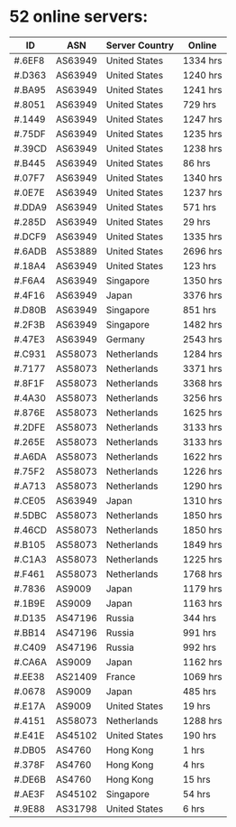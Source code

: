 # 52 online servers:

| ID | ASN | Server Country | Online |
| ------ | ------ | ------ | ------ |
| #.6EF8 | AS63949 | United States | 1334 hrs |
| #.D363 | AS63949 | United States | 1240 hrs |
| #.BA95 | AS63949 | United States | 1241 hrs |
| #.8051 | AS63949 | United States | 729 hrs |
| #.1449 | AS63949 | United States | 1247 hrs |
| #.75DF | AS63949 | United States | 1235 hrs |
| #.39CD | AS63949 | United States | 1238 hrs |
| #.B445 | AS63949 | United States | 86 hrs |
| #.07F7 | AS63949 | United States | 1340 hrs |
| #.0E7E | AS63949 | United States | 1237 hrs |
| #.DDA9 | AS63949 | United States | 571 hrs |
| #.285D | AS63949 | United States | 29 hrs |
| #.DCF9 | AS63949 | United States | 1335 hrs |
| #.6ADB | AS53889 | United States | 2696 hrs |
| #.18A4 | AS63949 | United States | 123 hrs |
| #.F6A4 | AS63949 | Singapore | 1350 hrs |
| #.4F16 | AS63949 | Japan | 3376 hrs |
| #.D80B | AS63949 | Singapore | 851 hrs |
| #.2F3B | AS63949 | Singapore | 1482 hrs |
| #.47E3 | AS63949 | Germany | 2543 hrs |
| #.C931 | AS58073 | Netherlands | 1284 hrs |
| #.7177 | AS58073 | Netherlands | 3371 hrs |
| #.8F1F | AS58073 | Netherlands | 3368 hrs |
| #.4A30 | AS58073 | Netherlands | 3256 hrs |
| #.876E | AS58073 | Netherlands | 1625 hrs |
| #.2DFE | AS58073 | Netherlands | 3133 hrs |
| #.265E | AS58073 | Netherlands | 3133 hrs |
| #.A6DA | AS58073 | Netherlands | 1622 hrs |
| #.75F2 | AS58073 | Netherlands | 1226 hrs |
| #.A713 | AS58073 | Netherlands | 1290 hrs |
| #.CE05 | AS63949 | Japan | 1310 hrs |
| #.5DBC | AS58073 | Netherlands | 1850 hrs |
| #.46CD | AS58073 | Netherlands | 1850 hrs |
| #.B105 | AS58073 | Netherlands | 1849 hrs |
| #.C1A3 | AS58073 | Netherlands | 1225 hrs |
| #.F461 | AS58073 | Netherlands | 1768 hrs |
| #.7836 | AS9009 | Japan | 1179 hrs |
| #.1B9E | AS9009 | Japan | 1163 hrs |
| #.D135 | AS47196 | Russia | 344 hrs |
| #.BB14 | AS47196 | Russia | 991 hrs |
| #.C409 | AS47196 | Russia | 992 hrs |
| #.CA6A | AS9009 | Japan | 1162 hrs |
| #.EE38 | AS21409 | France | 1069 hrs |
| #.0678 | AS9009 | Japan | 485 hrs |
| #.E17A | AS9009 | United States | 19 hrs |
| #.4151 | AS58073 | Netherlands | 1288 hrs |
| #.E41E | AS45102 | United States | 190 hrs |
| #.DB05 | AS4760 | Hong Kong | 1 hrs |
| #.378F | AS4760 | Hong Kong | 4 hrs |
| #.DE6B | AS4760 | Hong Kong | 15 hrs |
| #.AE3F | AS45102 | Singapore | 54 hrs |
| #.9E88 | AS31798 | United States | 6 hrs |

